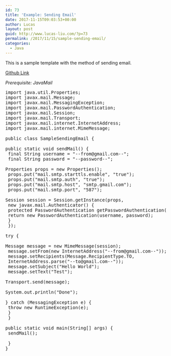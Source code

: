 ```yaml
---
id: 73
title: 'Example: Sending Email'
date: 2017-11-15T09:03:53+00:00
author: Lucas
layout: post
guid: http://www.lucas-liu.com/?p=73
permalink: /2017/11/15/sample-sending-email/
categories:
  - Java
---
```

This is a sample template with the method of sending email.

[Github Link](https://github.com/Lucas12138/Sending-Email)

_Prerequisite: JavaMail_

<pre class="brush: java; title: ; notranslate" title="">import java.util.Properties;
import javax.mail.Message;
import javax.mail.MessagingException;
import javax.mail.PasswordAuthentication;
import javax.mail.Session;
import javax.mail.Transport;
import javax.mail.internet.InternetAddress;
import javax.mail.internet.MimeMessage;

public class SampleSendingEmail {

public static void sendMail() {
 final String username = "--from@gmail.com--";
 final String password = "--password--";

Properties props = new Properties();
 props.put("mail.smtp.starttls.enable", "true");
 props.put("mail.smtp.auth", "true");
 props.put("mail.smtp.host", "smtp.gmail.com");
 props.put("mail.smtp.port", "587");

Session session = Session.getInstance(props,
 new javax.mail.Authenticator() {
 protected PasswordAuthentication getPasswordAuthentication() {
 return new PasswordAuthentication(username, password);
 }
 });

try {

Message message = new MimeMessage(session);
 message.setFrom(new InternetAddress("--from@gmail.com--"));
 message.setRecipients(Message.RecipientType.TO,
 InternetAddress.parse("--to@gmail.com--"));
 message.setSubject("Hello World");
 message.setText("Test");

Transport.send(message);

System.out.println("Done");

} catch (MessagingException e) {
 throw new RuntimeException(e);
 }
 }

public static void main(String[] args) {
 sendMail();

 }
}

</pre>